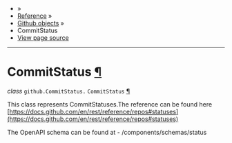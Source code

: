 - »
- [Reference](https://pygithub.readthedocs.io/en/stable/reference.html) »
- [Github objects](https://pygithub.readthedocs.io/en/stable/github_objects.html) »
- CommitStatus
- [View page source](https://pygithub.readthedocs.io/en/stable/_sources/github_objects/CommitStatus.rst.txt)

* * *

# CommitStatus [¶](https://pygithub.readthedocs.io/en/stable/github_objects/CommitStatus.html\#commitstatus "Permalink to this headline")

_class_ `github.CommitStatus.` `CommitStatus` [¶](https://pygithub.readthedocs.io/en/stable/github_objects/CommitStatus.html#github.CommitStatus.CommitStatus "Permalink to this definition")

This class represents CommitStatuses.The reference can be found here [https://docs.github.com/en/rest/reference/repos#statuses](https://docs.github.com/en/rest/reference/repos#statuses)

The OpenAPI schema can be found at
\- /components/schemas/status